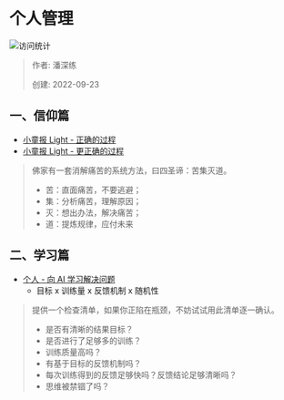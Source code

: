 # 个人管理

![访问统计](https://visitor-badge.glitch.me/badge?page_id=senlypan.qa.22-team-building&left_color=blue&right_color=red)

> 作者: 潘深练
>
> 创建: 2022-09-23

## 一、信仰篇

- [小童报 Light - 正确的过程](https://xiaobot.net/post/6e812185-0c34-45e6-bdab-8faadefdc6f2)
- [小童报 Light - 更正确的过程](https://xiaobot.net/post/0e0e340b-1f7e-484a-8359-9e953f7d2352)

> 佛家有一套消解痛苦的系统方法，曰四圣谛：苦集灭道。
> - 苦：直面痛苦，不要逃避；
> - 集：分析痛苦，理解原因；
> - 灭：想出办法，解决痛苦；
> - 道：提炼规律，应付未来

## 二、学习篇

- [个人 - 向 AI 学习解决问题](https://mp.weixin.qq.com/s/NvSaUkfi9xtclFqQeJWM1Q)
    - 目标 x 训练量 x 反馈机制 x 随机性

> 提供一个检查清单，如果你正陷在瓶颈，不妨试试用此清单逐一确认。
> - 是否有清晰的结果目标？
> - 是否进行了足够多的训练？
> - 训练质量高吗？
> - 有基于目标的反馈机制吗？
> - 每次训练得到的反馈足够快吗？反馈结论足够清晰吗？
> - 思维被禁锢了吗？